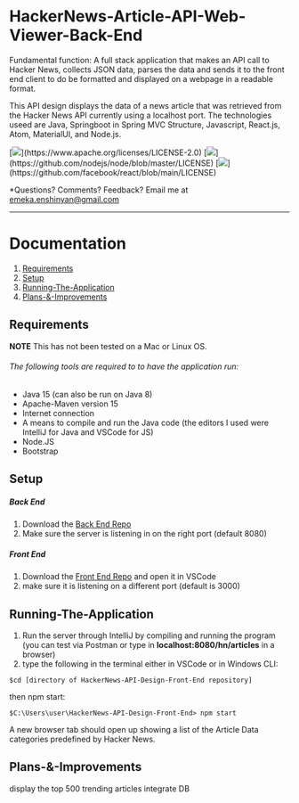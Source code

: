 # HackerNews-Article-API-Web-Viewer-Back-End
Fundamental function: A full stack application that makes an API call to Hacker News, collects JSON data, parses the data and sends it to the front end client to do be formatted and displayed on a webpage in a readable format.

This API design displays the data of a news article that was retrieved from the Hacker News API currently using a localhost port. The technologies useed are Java, Springboot in Spring MVC Structure, Javascript, React.js, Atom, MaterialUI, and Node.js.


[![](https://img.shields.io/badge/license-Spring-darkgreen.svg?)](https://www.apache.org/licenses/LICENSE-2.0)
[![](https://img.shields.io/badge/license-Node-blue.svg?)](https://github.com/nodejs/node/blob/master/LICENSE)
[![](https://img.shields.io/badge/license-React-lightblue.svg?)](https://github.com/facebook/react/blob/main/LICENSE)

*Questions?  Comments?  Feedback? Email me at emeka.enshinyan@gmail.com 

-----



# Documentation
1. [Requirements](#Requirements)
2. [Setup](#Setup)
3. [Running-The-Application](#Running-The-Application)
4. [Plans-&-Improvements](#Plans-&-Improvements)

## Requirements
**NOTE** This has not been tested on a Mac or Linux OS.

###### The following tools are required to to have the application run:
- Java 15 (can also be run on Java 8)
- Apache-Maven version 15
- Internet connection
- A means to compile and run the Java code (the editors I used were IntelliJ for Java and VSCode for JS)
- Node.JS
- Bootstrap

## Setup

##### Back End
1. Download the [Back End Repo](https://github.com/EmekaEnshinyan/HackerNews-API-Design-Back-End.git)
2.  Make sure the server is listening in on the right port (default 8080)
##### Front End
1. Download the [Front End Repo](https://github.com/EmekaEnshinyan/HackerNews-API-Design-Front-End.git) and open it in VSCode
2. make sure it is listening on a different port (default is 3000)

## Running-The-Application
1.  Run the server through IntelliJ by compiling and running the program (you can test via Postman or type in **localhost:8080/hn/articles** in a browser) 
2. type the following in the terminal either in VSCode or in Windows CLI:
```
$cd [directory of HackerNews-API-Design-Front-End repository]
```
then npm start:
```
$C:\Users\user\HackerNews-API-Design-Front-End> npm start
```
A new browser tab should open up showing a list of the Article Data categories predefined by Hacker News.

## Plans-&-Improvements

display the top 500 trending articles
integrate DB
